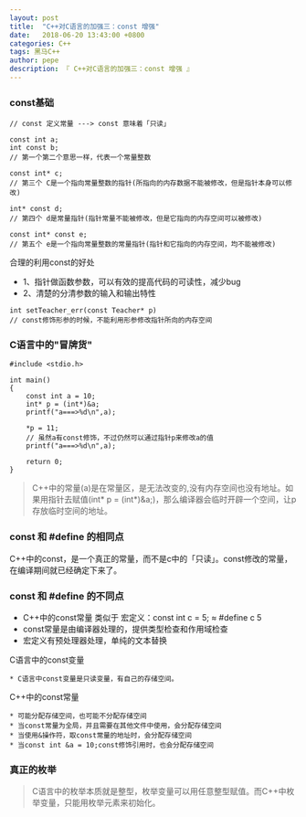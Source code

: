 ```yaml
---
layout: post
title:  "C++对C语言的加强三：const 增强"
date:   2018-06-20 13:43:00 +0800
categories: C++
tags: 黑马C++
author: pepe
description: 『 C++对C语言的加强三：const 增强 』
---
```


### const基础
```
// const 定义常量 ---> const 意味着「只读」

const int a;
int const b;
// 第一个第二个意思一样，代表一个常量整数

const int* c;
// 第三个 C是一个指向常量整数的指针(所指向的内存数据不能被修改，但是指针本身可以修改)

int* const d;
// 第四个 d是常量指针(指针常量不能被修改，但是它指向的内存空间可以被修改)

const int* const e;
// 第五个 e是一个指向常量整数的常量指针(指针和它指向的内存空间，均不能被修改)
```
合理的利用const的好处

* 1、指针做函数参数，可以有效的提高代码的可读性，减少bug
* 2、清楚的分清参数的输入和输出特性
```
int setTeacher_err(const Teacher* p)
// const修饰形参的时候，不能利用形参修改指针所向的内存空间
```

### C语言中的"冒牌货"
```
#include <stdio.h>

int main()
{
    const int a = 10;
    int* p = (int*)&a;
    printf("a===>%d\n",a);
    
    *p = 11;
    // 虽然a有const修饰，不过仍然可以通过指针p来修改a的值
    printf("a===>%d\n",a);
    
    return 0;
}
```

> C++中的常量(a)是在常量区，是无法改变的,没有内存空间也没有地址。如果用指针去赋值(int* p = (int*)&a;)，那么编译器会临时开辟一个空间，让p存放临时空间的地址。

### const 和 #define 的相同点

C++中的const，是一个真正的常量，而不是c中的「只读」。const修改的常量，在编译期间就已经确定下来了。

### const 和 #define 的不同点

* C++中的const常量 类似于 宏定义：const int c = 5; ≈ #define c 5
* const常量是由编译器处理的，提供类型检查和作用域检查
* 宏定义有预处理器处理，单纯的文本替换

C语言中的const变量

    * C语言中const变量是只读变量，有自己的存储空间。
    
C++中的const常量

    * 可能分配存储空间，也可能不分配存储空间
    * 当const常量为全局，并且需要在其他文件中使用，会分配存储空间
    * 当使用&操作符，取const常量的地址时，会分配存储空间
    * 当const int &a = 10;const修饰引用时，也会分配存储空间


### 真正的枚举

> C语言中的枚举本质就是整型，枚举变量可以用任意整型赋值。而C++中枚举变量，只能用枚举元素来初始化。    
    
    
    
    
    
    
    
    
    
    
    
    
    
    
    
    
    
    
    
    
    
    
    
    
    
    
    
    
    
    
    














